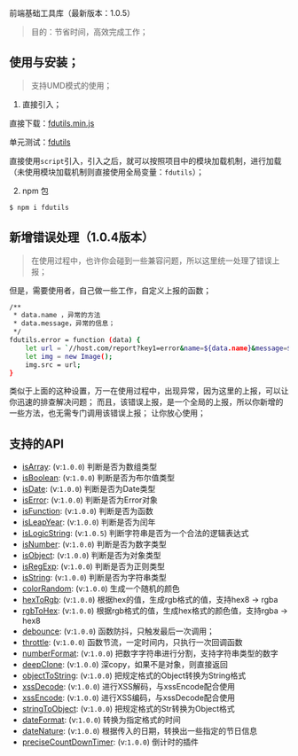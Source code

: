 
前端基础工具库（最新版本：1.0.5）

> 目的：节省时间，高效完成工作；

## 使用与安装；

> 支持UMD模式的使用；

1. 直接引入；

直接下载：[fdutils.min.js](https://github.com/zhangyunling/fdutils/blob/master/dist/fdutils.min.js)

单元测试：[fdutils](http://www.zhangyunling.com/study/fdutils/)

直接使用`script`引入，引入之后，就可以按照项目中的模块加载机制，进行加载（未使用模块加载机制则直接使用全局变量：`fdutils`）；

2. npm 包

``` bash
$ npm i fdutils
```

## 新增错误处理（1.0.4版本）
> 在使用过程中，也许你会碰到一些兼容问题，所以这里统一处理了错误上报；

但是，需要使用者，自己做一些工作，自定义上报的函数；

``` bash
/**
 * data.name ，异常的方法
 * data.message，异常的信息；
 */
fdutils.error = function (data) {
	let url = `//host.com/report?key1=error&name=${data.name}&message=${data.message}`;
	let img = new Image();
	img.src = url;
}
```

类似于上面的这种设置，万一在使用过程中，出现异常，因为这里的上报，可以让你迅速的排查解决问题；
而且，该错误上报，是一个全局的上报，所以你新增的一些方法，也无需专门调用该错误上报；
让你放心使用；

## 支持的API

- [isArray](./docs/isArray.md): (v:`1.0.0`) 判断是否为数组类型
- [isBoolean](./docs/isBoolean.md): (v:`1.0.0`) 判断是否为布尔值类型
- [isDate](./docs/isDate.md): (v:`1.0.0`) 判断是否为Date类型
- [isError](./docs/isError.md): (v:`1.0.0`) 判断是否为Error对象
- [isFunction](./docs/isFunction.md): (v:`1.0.0`) 判断是否为函数
- [isLeapYear](./docs/isLeapYear.md): (v:`1.0.0`) 判断是否为闰年
- [isLogicString](./docs/isLogicString.md): (v:`1.0.5`) 判断字符串是否为一个合法的逻辑表达式
- [isNumber](./docs/isNumber.md): (v:`1.0.0`) 判断是否为数字类型
- [isObject](./docs/isObject.md): (v:`1.0.0`) 判断是否为对象类型
- [isRegExp](./docs/isRegExp.md): (v:`1.0.0`) 判断是否为正则类型
- [isString](./docs/isString.md): (v:`1.0.0`) 判断是否为字符串类型
- [colorRandom](./docs/colorRandom.md): (v:`1.0.0`) 生成一个随机的颜色
- [hexToRgb](./docs/hexToRgb.md): (v:`1.0.0`) 根据hex的值，生成rgb格式的值，支持hex8 -> rgba
- [rgbToHex](./docs/rgbToHex.md): (v:`1.0.0`) 根据rgb格式的值，生成hex格式的颜色值，支持rgba -> hex8
- [debounce](./docs/debounce.md): (v:`1.0.0`) 函数防抖，只触发最后一次调用；
- [throttle](./docs/throttle.md): (v:`1.0.0`) 函数节流，一定时间内，只执行一次回调函数
- [numberFormat](./docs/numberFormat.md): (v:`1.0.0`) 把数字字符串进行分割，支持字符串类型的数字
- [deepClone](./docs/deepClone.md): (v:`1.0.0`) 深copy，如果不是对象，则直接返回
- [objectToString](./docs/objectToString.md): (v:`1.0.0`) 把规定格式的Object转换为String格式
- [xssDecode](./docs/xssDecode.md): (v:`1.0.0`) 进行XSS解码，与xssEncode配合使用
- [xssEncode](./docs/xssEncode.md): (v:`1.0.0`) 进行XSS编码，与xssDecode配合使用
- [stringToObject](./docs/stringToObject.md): (v:`1.0.0`) 把规定格式的Str转换为Object格式
- [dateFormat](./docs/dateFormat.md): (v:`1.0.0`) 转换为指定格式的时间
- [dateNature](./docs/dateNature.md): (v:`1.0.0`) 根据传入的日期，转换出一些指定的节日信息
- [preciseCountDownTimer](./docs/preciseCountDownTimer.md): (v:`1.0.0`) 倒计时的插件


